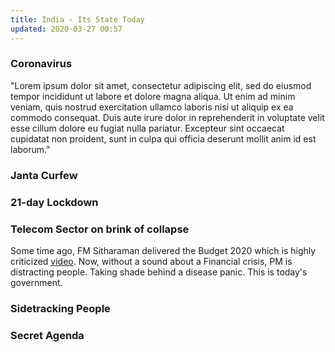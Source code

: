 ```yaml
---
title: India - Its State Today
updated: 2020-03-27 00:57
---
```


### Coronavirus

"Lorem ipsum dolor sit amet, consectetur adipiscing elit, sed do eiusmod tempor incididunt ut labore et dolore magna aliqua. Ut enim ad minim veniam, quis nostrud exercitation ullamco laboris nisi ut aliquip ex ea commodo consequat. Duis aute irure dolor in reprehenderit in voluptate velit esse cillum dolore eu fugiat nulla pariatur. Excepteur sint occaecat cupidatat non proident, sunt in culpa qui officia deserunt mollit anim id est laborum."

### Janta Curfew

### 21-day Lockdown

### Telecom Sector on brink of collapse
Some time ago, FM Sitharaman delivered the Budget 2020 which is highly criticized  [video](https://www.indiatoday.in/business/budget-2020/video/budget-2020-full-speech-of-finance-minister-nirmala-sitharaman-1642370-2020-02-01). Now, without a sound about a Financial crisis, PM is distracting people. Taking shade behind a disease panic. This is today's government.

### Sidetracking People

### Secret Agenda
